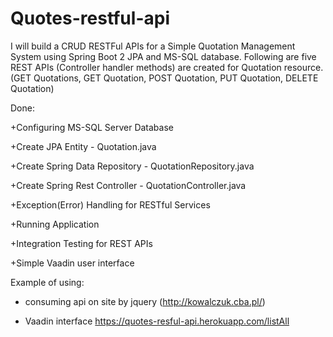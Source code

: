 # Quotes-restful-api
I will build a CRUD RESTFul APIs for a Simple Quotation Management System using Spring Boot 2 JPA and MS-SQL database. Following are five REST APIs (Controller handler methods) are created for Quotation resource. (GET Quotations, GET Quotation, POST Quotation, PUT Quotation, DELETE Quotation)

Done:

+Configuring MS-SQL Server Database

+Create JPA Entity - Quotation.java

+Create Spring Data Repository - QuotationRepository.java

+Create Spring Rest Controller - QuotationController.java

+Exception(Error) Handling for RESTful Services

+Running Application

+Integration Testing for REST APIs

+Simple Vaadin user interface  


Example of using: 
- consuming api on site by jquery (http://kowalczuk.cba.pl/)

- Vaadin interface https://quotes-resful-api.herokuapp.com/listAll
